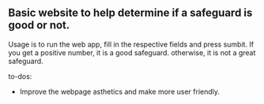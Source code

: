 ## Basic website to help determine if a safeguard is good or not. ##

Usage is to run the web app, fill in the respective fields and press sumbit. If you get a positive number, it is a good safeguard. otherwise, it is not a great safeguard. 


to-dos:
 - Improve the webpage asthetics and make more user friendly.


